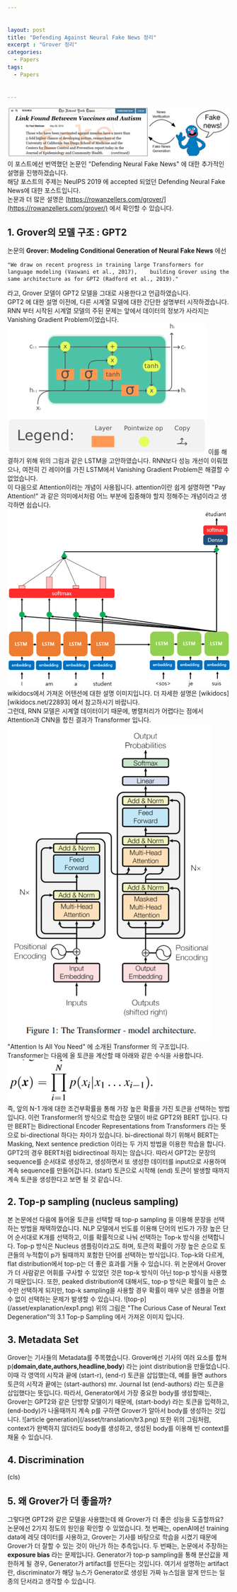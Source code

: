 ```yaml
---


layout: post
title: "Defending Against Neural Fake News 정리"
excerpt : "Grover 정리"
categories:
  - Papers
tags:
  - Papers
  
  
---
```



![Grover](/asset/translation/tr1.png)   
이 포스트에선 번역했던 논문인 "Defending Neural Fake News" 에 대한 추가적인 설명을 진행하겠습니다.   
해당 포스트의 주제는 NeuIPS 2019 에 accepted 되었던 Defending Neural Fake News에 대한 포스트입니다.   
논문과 더 많은 설명은 [https://rowanzellers.com/grover/](https://rowanzellers.com/grover/) 에서 확인할 수 있습니다.   
   
<h2>1. Grover의 모델 구조 : GPT2</h2>
논문의 <b> Grover: Modeling Conditional Generation of Neural Fake News</b> 에선 
	
	"We draw on recent progress in training large Transformers for language modeling (Vaswani et al., 2017),    building Grover using the same architecture as for GPT2 (Radford et al., 2019)."

라고, Grover 모델이 GPT2 모델을 그대로 사용한다고 언급하였습니다.   
GPT2 에 대한 설명 이전에, 다른 시계열 모델에 대한 간단한 설명부터 시작하겠습니다.   
RNN 부터 시작된 시계열 모델의 주된 문제는 앞에서 데이터의 정보가 사라지는 Vanishing Gradient Problem이었습니다. 
![wikipedia-LSTM](/asset/explanation/exp2.png)
이를 해결하기 위해 위의 그림과 같은 LSTM을 고안하였습니다. RNN보다 성능 개선이 이뤄졌으나, 여전히 긴 레이어를 가진 LSTM에서 Vanishing Gradient Problem은 해결할 수 없었습니다.   
이 다음으로 Attention이라는 개념이 사용됩니다. 
attention이란 쉽게 설명하면 "Pay Attention!" 과 같은 의미에서처럼 어느 부분에 집중해야 할지 정해주는 개념이라고 생각하면 쉽습니다. 
![wikidocs.net](/asset/explanation/exp3.png)   
wikidocs에서 가져온 어텐션에 대한 설명 이미지입니다. 더 자세한 설명은 [wikidocs][wikidocs.net/22893] 에서 참고하시기 바랍니다.   
그런데, RNN 모델은 시계열 데이터이기 때문에, 병렬처리가 어렵다는 점에서 Attention과 CNN을 합친 결과가 Transformer 입니다.   
![exp4](/asset/explanation/exp4.png)   
"Attention Is All You Need" 에 소개된 Transformer 의 구조입니다.   
Transformer는 다음에 올 토큰을 계산할 때 아래와 같은 수식을 사용합니다. 
![tr2](/asset/translation/tr2.png)   
즉, 앞의 N-1 개에 대한 조건부확률을 통해 가장 높은 확률을 가진 토큰을 선택하는 방법입니다. 이런 Transformer의 방식으로 학습한 모델이 바로 GPT2와 BERT 입니다.   다만 BERT는 Bidirectional Encoder Representations from Transformers 라는 뜻으로 bi-directional 하다는 차이가 있습니다. bi-directional 하기 위해서 BERT는 Masking, Next sentence prediction 이라는 두 가지 방법을 이용한 학습을 합니다.   
GPT2의 경우 BERT처럼 bidirectinoal 하지는 않습니다. 따라서 GPT2는 문장의 sequence를 순서대로 생성하고, 생성하면서 또 생성한 데이터를 input으로 사용하며 계속 sequence를 만들어갑니다. (start) 토큰으로 시작해 (end) 토큰이 발생할 때까지 계속 토큰을 생성한다고 보면 될 것 같습니다.   

<h2>2. Top-p sampling (nucleus sampling)</h2>   
본 논문에선 다음에 들어올 토큰을 선택할 때 top-p sampling 을 이용해 문장을 선택하는 방법을 채택하였습니다. NLP 모델에서 빈도를 이용해 단어의 빈도가 가장 높은 단어 순서대로 K개를 선택하고, 이를 확률적으로 나눠 선택하는 Top-k 방식을 선택합니다.    
Top-p 방식은 Nucleus 샘플링이라고도 하며, 토큰의 확률이 가장 높은 순으로 토큰들의 누적합이 p가 될때까지 포함한 단어를 선택하는 방식입니다. Top-k와 다르게, flat distribution에서 top-p는 더 좋은 효과를 거둘 수 있습니다. 위 논문에서 Grover가 더 사람같은 어휘를 구사할 수 있었던 것은 top-k 방식이 아닌 top-p 방식을 사용했기 때문입니다. 또한, peaked distribution에 대해서도, top-p 방식은 확률이 높은 소수만 선택하게 되지만, top-k sampling을 사용할 경우 확률이 매우 낮은 샘플을 어쩔 수 없이 선택하는 문제가 발생할 수 있습니다.   
![top-p](/asset/explanation/exp1.png)
위의 그림은 "The Curious Case of Neural Text Degeneration"의 3.1 Top-p Sampling 에서 가져온 이미지 입니다.

<h2>3. Metadata Set</h2>
Grover는 기사들의 Metadata를 주목했습니다. Grover에선 기사의 여러 요소를 합쳐    
 p(<b>domain,date,authors,headline,body</b>)
라는 joint distribution을 만들었습니다.   
이때 각 영역의 시작과 끝에 (start-r), (end-r) 토큰을 삽입했는데,   
예를 들면 authors 토큰의 시작과 끝에는
(start-authors) mr. Journal Ist (end-authors) 라는 토큰을 삽입했다는 뜻입니다.   
따라서, Generator에서 가장 중요한 body를 생성할때는, Grover는 GPT2와 같은 단방향 모델이기 때문에, (start-body) 라는 토큰을 입력하고, (end-body)가 나올때까지 계속 p를 구하면 Grover가 알아서 body를 생성하는 것입니다.   
![article generation](/asset/translation/tr3.png)   
또한 위의 그림처럼, context가 완벽하지 않더라도 body를 생성하고, 생성된 body를 이용해 빈 context를 채울 수 있습니다.   

<h2>4. Discrimination </h2>
	(cls)

<h2>5. 왜 Grover가 더 좋을까? </h2>
그렇다면 GPT2와 같은 모델을 사용했는데 왜 Grover가 더 좋은 성능을 도출할까요?   
논문에선 2가지 정도의 원인을 확인할 수 있었습니다. 첫 번째는, openAI에선 training data에 레딧 데이터를 사용하고, Grover는 기사를 바탕으로 학습을 시켰기 때문에 Grover가 더 잘할 수 있는 것이 아닌가 하는 추측입니다.   
두 번째는, 논문에서 주장하는 <b>exposure bias</b> 라는 문제입니다. Generator가 top-p sampling을 통해 분산값을 제한하게 될 경우, Generator가 artifact를 만든다는 것입니다. 여기서 설명하는 artifact란, discriminator가 해당 뉴스가 Generator로 생성된 가짜 뉴스임을 알게 만드는 일종의 단서라고 생각할 수 있습니다.

